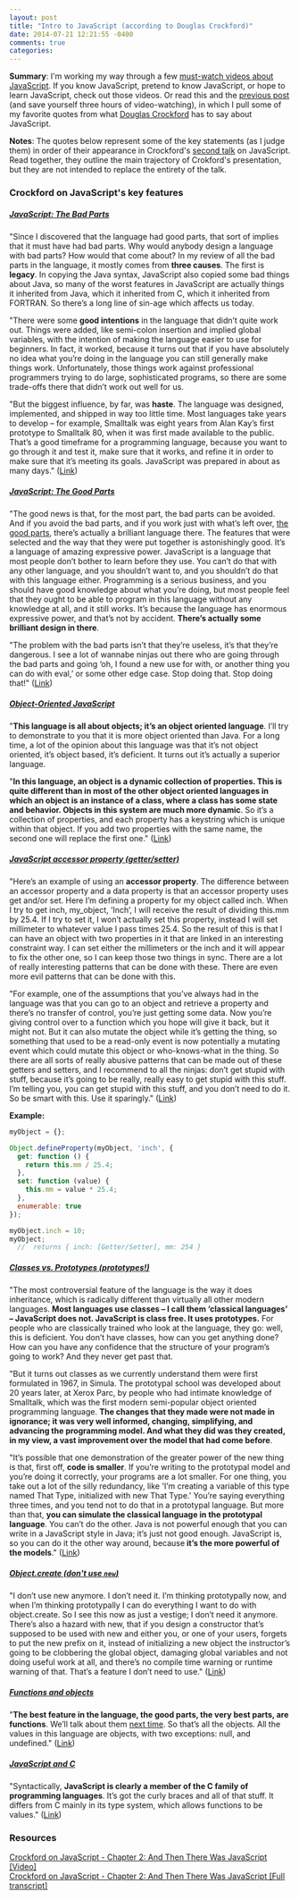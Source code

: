 ```yaml
---
layout: post
title: "Intro to JavaScript (according to Douglas Crockford)"
date: 2014-07-21 12:21:55 -0400
comments: true
categories: 
---
```

<strong>Summary</strong>: I'm working my way through a few <a href="https://github.com/bolshchikov/js-must-watch">must-watch videos about JavaScript</a>. If you know JavaScript, pretend to know JavaScript, or hope to learn JavaScript, check out those videos. Or read this and the <a href="/blog/2014/07/21/javascripts-historical-context-crockford">previous post</a> (and save yourself three hours of video-watching), in which I pull some of my favorite quotes from what <a href="https://en.wikipedia.org/wiki/Douglas_Crockford">Douglas Crockford</a> has to say about JavaScript.

<strong>Notes</strong>: The quotes below represent some of the key statements (as I judge them) in order of their appearance in Crockford's <a href="http://youtu.be/RO1Wnu-xKoY">second talk</a> on JavaScript. Read together, they outline the main trajectory of Crokford's presentation, but they are not intended to replace the entirety of the talk.

<h3>Crockford on JavaScript's key features</h3>

<u><h5>JavaScript: The Bad Parts</h5></u>
"Since I discovered that the language had good parts, that sort of implies that it must have had bad parts. Why would anybody design a language with bad parts? How would that come about? In my review of all the bad parts in the language, it mostly comes from <strong>three causes</strong>. The first is <strong>legacy</strong>. In copying the Java syntax, JavaScript also copied some bad things about Java, so many of the worst features in JavaScript are actually things it inherited from Java, which it inherited from C, which it inherited from FORTRAN. So there’s a long line of sin-age which affects us today.

"There were some <strong>good intentions</strong> in the language that didn’t quite work out. Things were added, like semi-colon insertion and implied global variables, with the intention of making the language easier to use for beginners. In fact, it worked, because it turns out that if you have absolutely no idea what you’re doing in the language you can still generally make things work. Unfortunately, those things work against professional programmers trying to do large, sophisticated programs, so there are some trade-offs there that didn’t work out well for us.

"But the biggest influence, by far, was <strong>haste</strong>. The language was designed, implemented, and shipped in way too little time. Most languages take years to develop – for example, Smalltalk was eight years from Alan Kay’s first prototype to Smalltalk 80, when it was first made available to the public. That’s a good timeframe for a programming language, because you want to go through it and test it, make sure that it works, and refine it in order to make sure that it’s meeting its goals. JavaScript was prepared in about as many days." (<a href="http://youtu.be/RO1Wnu-xKoY?t=12m22s">Link</a>)

<!--more-->

<u><h5>JavaScript: The Good Parts</h5></u>
"The good news is that, for the most part, the bad parts can be avoided. And if you avoid the bad parts, and if you work just with what’s left over, <a href="http://www.amazon.com/JavaScript-Good-Parts-Douglas-Crockford/dp/0596517742">the good parts</a>, there’s actually a brilliant language there. The features that were selected and the way that they were put together is astonishingly good. It’s a language of amazing expressive power. JavaScript is a language that most people don’t bother to learn before they use. You can’t do that with any other language, and you shouldn’t want to, and you shouldn’t do that with this language either. Programming is a serious business, and you should have good knowledge about what you’re doing, but most people feel that they ought to be able to program in this language without any knowledge at all, and it still works. It’s because the language has enormous expressive power, and that’s not by accident. <strong>There’s actually some brilliant design in there</strong>.

"The problem with the bad parts isn’t that they’re useless, it’s that they’re dangerous. I see a lot of wannabe ninjas out there who are going through the bad parts and going ‘oh, I found a new use for with, or another thing you can do with eval,’ or some other edge case. Stop doing that. Stop doing that!" (<a href="http://youtu.be/RO1Wnu-xKoY?t=14m44s">Link</a>)

<u><h5>Object-Oriented JavaScript</h5></u>
"<strong>This language is all about objects; it’s an object oriented language</strong>. I’ll try to demonstrate to you that it is more object oriented than Java. For a long time, a lot of the opinion about this language was that it’s not object oriented, it’s object based, it’s deficient. It turns out it’s actually a superior language.

"<strong>In this language, an object is a dynamic collection of properties. This is quite different than in most of the other object oriented languages in which an object is an instance of a class, where a class has some state and behavior. Objects in this system are much more dynamic</strong>. So it’s a collection of properties, and each property has a keystring which is unique within that object. If you add two properties with the same name, the second one will replace the first one." (<a href="http://youtu.be/RO1Wnu-xKoY?t=16m1s">Link</a>)

<u><h5>JavaScript accessor property (getter/setter)</h5></u>
"Here’s an example of using an <strong>accessor property</strong>. The difference between an accessor property and a data property is that an accessor property uses get and/or set. Here I’m defining a property for my object called inch. When I try to get inch, my_object, ’Inch’, I will receive the result of dividing this.mm by 25.4. If I try to set it, I won’t actually set this property, instead I will set millimeter to whatever value I pass times 25.4. So the result of this is that I can have an object with two properties in it that are linked in an interesting constraint way. I can set either the millimeters or the inch and it will appear to fix the other one, so I can keep those two things in sync. There are a lot of really interesting patterns that can be done with these. There are even more evil patterns that can be done with this.

"For example, one of the assumptions that you’ve always had in the language was that you can go to an object and retrieve a property and there’s no transfer of control, you’re just getting some data. Now you’re giving control over to a function which you hope will give it back, but it might not. But it can also mutate the object while it’s getting the thing, so something that used to be a read-only event is now potentially a mutating event which could mutate this object or who-knows-what in the thing. So there are all sorts of really abusive patterns that can be made out of these getters and setters, and I recommend to all the ninjas: don’t get stupid with stuff, because it’s going to be really, really easy to get stupid with this stuff. I’m telling you, you can get stupid with this stuff, and you don’t need to do it. So be smart with this. Use it sparingly." (<a href="http://youtu.be/RO1Wnu-xKoY?t=21m22s">Link</a>)

<strong>Example:</strong>
``` javascript Accessor property
myObject = {};

Object.defineProperty(myObject, 'inch', {
  get: function () {
    return this.mm / 25.4;
  },
  set: function (value) {
    this.mm = value * 25.4;
  },
  enumerable: true
});

myObject.inch = 10;
myObject;
  //  returns { inch: [Getter/Setter], mm: 254 }

```

<u><h5>Classes vs. Prototypes (prototypes!)</h5></u>
"The most controversial feature of the language is the way it does inheritance, which is radically different than virtually all other modern languages. <strong>Most languages use classes – I call them ‘classical languages’ – JavaScript does not. JavaScript is class free. It uses prototypes.</strong> For people who are classically trained who look at the language, they go: well, this is deficient. You don’t have classes, how can you get anything done? How can you have any confidence that the structure of your program’s going to work? And they never get past that.

"But it turns out classes as we currently understand them were first formulated in 1967, in Simula. The prototypal school was developed about 20 years later, at Xerox Parc, by people who had intimate knowledge of Smalltalk, which was the first modern semi-popular object oriented programming language. <strong>The changes that they made were not made in ignorance; it was very well informed, changing, simplifying, and advancing the programming model. And what they did was they created, in my view, a vast improvement over the model that had come before</strong>.

"It’s possible that one demonstration of the greater power of the new thing is that, first off, <strong>code is smaller</strong>. If you’re writing to the prototypal model and you’re doing it correctly, your programs are a lot smaller. For one thing, you take out a lot of the silly redundancy, like 'I’m creating a variable of this type named That Type, initialized with new That Type.' You’re saying everything three times, and you tend not to do that in a prototypal language. But more than that, <strong>you can simulate the classical language in the prototypal language</strong>. You can’t do the other. Java is not powerful enough that you can write in a JavaScript style in Java; it’s just not good enough. JavaScript is, so you can do it the other way around, because<strong> it’s the more powerful of the models</strong>." (<a href="http://youtu.be/RO1Wnu-xKoY?t=24m8s">Link</a>)

<u><h5>Object.create (don't use <code>new</code>)</h5></u>
"I don’t use new anymore. I don’t need it. I’m thinking prototypally now, and when I’m thinking prototypally I can do everything I want to do with object.create. So I see this now as just a vestige; I don’t need it anymore. There’s also a hazard with new, that if you design a constructor that’s supposed to be used with new and either you, or one of your users, forgets to put the new prefix on it, instead of initializing a new object the instructor’s going to be clobbering the global object, damaging global variables and not doing useful work at all, and there’s no compile time warning or runtime warning of that. That’s a feature I don’t need to use." (<a href="http://youtu.be/RO1Wnu-xKoY?t=31m26s">Link</a>)

<u><h5>Functions and objects</h5></u>
"<strong>The best feature in the language, the good parts, the very best parts, are functions</strong>. We’ll talk about them <a href="https://www.youtube.com/watch?v=ya4UHuXNygM">next time</a>. So that’s all the objects. All the values in this language are objects, with two exceptions: null, and undefined." (<a href="">Link</a>)

<u><h5>JavaScript and C</h5></u>
"Syntactically, <strong>JavaScript is clearly a member of the C family of programming languages</strong>. It’s got the curly braces and all of that stuff. It differs from C mainly in its type system, which allows functions to be values." (<a href="">Link</a>)

<h3>Resources</h3>
<a href="http://youtu.be/RO1Wnu-xKoY">Crockford on JavaScript - Chapter 2: And Then There Was JavaScript [Video]</a><br>
<a href="http://abraham.cs.uml.edu/~heines/91.461/resources/CrockfordOnJavaScript/crockonjs-2-transcript.pdf">Crockford on JavaScript - Chapter 2: And Then There Was JavaScript [Full transcript]</a><br>